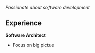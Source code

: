 _Passionate about software development_

Experience
---------
**Software Architect**

- Focus on big pictue
